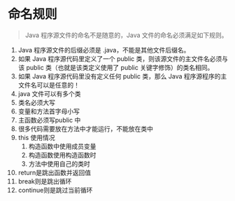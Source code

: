 # 命名规则

> Java 程序源文件的命名不是随意的，Java 文件的命名必须满足如下规则。

1. Java 程序源文件的后缀必须是 .java，不能是其他文件后缀名。
2. 如果 Java 程序源代码里定义了一个 public 类，则该源文件的主文件名必须与该 public 类（也就是该类定义使用了 public 关键字修饰）的类名相同。
3. 如果 Java 程序源代码里没有定义任何 public 类，那么 Java 程序源程序的主文件名可以是任意的！
4. java 文件可以有多个类
5. 类名必须大写
6. 变量和方法首字母小写
7. 主函数必须写public 中
8. 很多代码需要放在方法中才能运行，不能放在类中
9. this 使用情况
    1. 构造函数中使用成员变量
    2. 构造函数使用构造函数时
    3. 方法中使用自己的类时
10. return是跳出函数并返回值
11. break则是跳出循环
12. continue则是跳过当前循环